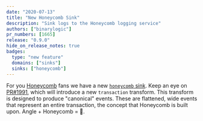 ```yaml
---
date: "2020-07-13"
title: "New Honeycomb Sink"
description: "Sink logs to the Honeycomb logging service"
authors: ["binarylogic"]
pr_numbers: [1665]
release: "0.9.0"
hide_on_release_notes: true
badges:
  type: "new feature"
  domains: ["sinks"]
  sinks: ["honeycomb"]
---
```


For you [Honeycomb][urls.honeycomb] fans we have a new
[`honeycomb` sink][docs.sinks.honeycomb]. Keep an eye on
[PR#1991][urls.pr_1991], which will introduce a new `transaction` transform.
This transform is designed to produce "canonical" events. These are flattened,
wide events that represent an entire transaction, the concept that Honeycomb
is built upon. Angle + Honeycomb = 👯.

[docs.sinks.honeycomb]: /docs/reference/configuration/sinks/honeycomb/
[urls.honeycomb]: https://honeycomb.io
[urls.pr_1991]: https://github.com/khulnasoft/angle/pull/1991
